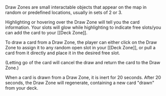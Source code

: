 Draw Zones are small interactable objects that appear on the map in random or predefined locations, usually in sets of 2 or 3. 

Highlighting or hovering over the Draw Zone will tell you the card information. Your slots will glow while highlighting to indicate free slots/you can add the card to your [[Deck Zone]].

To draw a card from a Draw Zone, the player can either click on the Draw Zone to assign it to any random open slot in your [[Deck Zone]], or pull a card from it directly and place it in the desired free slot.

(Letting go of the card will cancel the draw and return the card to the Draw Zone.)

When a card is drawn from a Draw Zone, it is inert for 20 seconds. After 20 seconds, the Draw Zone will regenerate, containing a new card "drawn" from your deck.


